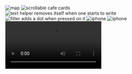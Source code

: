 ![map](<Screenshot (257)-2.png>)
![scrollable cafe cards](<Screenshot (256).png>)
![text helper removes itself when one starts to write](<Screenshot (260).png>)
![filter adds a dot when pressed on it](<Screenshot (258).png>)
![iphone](image.png)
![iphone](image-1.png)
![screen video Hw8](ДЗ8.mp4)